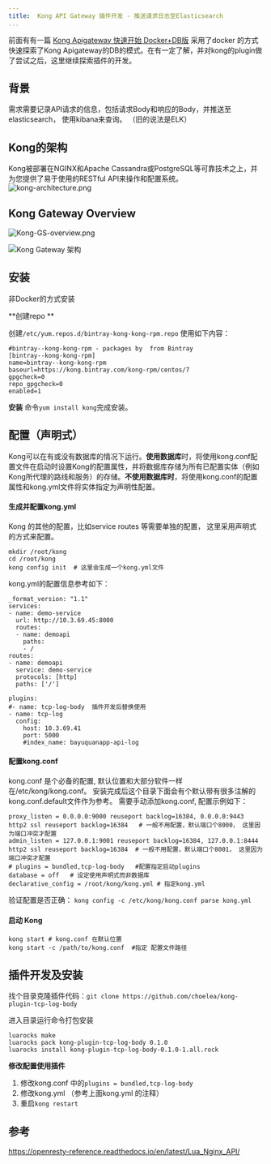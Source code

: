 ```yaml
---
title:  Kong API Gateway 插件开发 - 推送请求日志至Elasticsearch
...
```


前面有有一篇 [Kong Apigateway 快速开始 Docker+DB版](http://tech.icoding.tech/Micro-Services/kong-guickstart) 采用了docker 的方式快速探索了Kong Apigateway的DB的模式。在有一定了解，并对kong的plugin做了尝试之后，这里继续探索插件的开发。
## 背景
需求需要记录API请求的信息，包括请求Body和响应的Body，并推送至elasticsearch， 使用kibana来查询。 （旧的说法是ELK）
## Kong的架构
Kong被部署在NGINX和Apache Cassandra或PostgreSQL等可靠技术之上，并为您提供了易于使用的RESTful API来操作和配置系统。
![kong-architecture.png](http://tech.icoding.tech/Micro-Services/kong-architecture.png)

## Kong Gateway Overview
![Kong-GS-overview.png](http://tech.icoding.tech/Micro-Services/Kong-GS-overview.png)

![Kong Gateway 架构](http://tech.icoding.tech/Micro-Services/02_-_Kong_Konnect_Gateway_Fundamentals-v2.065-1.jpg)
## 安装
非Docker的方式安装

**创建repo  **

创建`/etc/yum.repos.d/bintray-kong-kong-rpm.repo` 使用如下内容：
```
#bintray--kong-kong-rpm - packages by  from Bintray
[bintray--kong-kong-rpm]
name=bintray--kong-kong-rpm
baseurl=https://kong.bintray.com/kong-rpm/centos/7
gpgcheck=0
repo_gpgcheck=0
enabled=1
```
**安装** 命令`yum install kong`完成安装。 

 ## 配置（声明式）
 Kong可以在有或没有数据库的情况下运行。**使用数据库**时，将使用kong.conf配置文件在启动时设置Kong的配置属性，并将数据库存储为所有已配置实体（例如Kong所代理的路线和服务）的存储。**不使用数据库时**，将使用kong.conf的配置属性和kong.yml文件将实体指定为声明性配置。


#### 生成并配置kong.yml

Kong 的其他的配置，比如service routes 等需要单独的配置， 这里采用声明式的方式来配置。 
```
mkdir /root/kong
cd /root/kong
kong config init  # 这里会生成一个kong.yml文件
```
kong.yml的配置信息参考如下：
```
_format_version: "1.1"
services:
- name: demo-service
  url: http://10.3.69.45:8000
  routes:
  - name: demoapi
    paths:
    - /
routes:
- name: demoapi
  service: demo-service
  protocols: [http]
  paths: ['/']

plugins:
#- name: tcp-log-body  插件开发后替换使用
- name: tcp-log
  config:
    host: 10.3.69.41
    port: 5000
    #index_name: bayuquanapp-api-log
```
#### 配置kong.conf
kong.conf 是个必备的配置,  默认位置和大部分软件一样在/etc/kong/kong.conf。 安装完成后这个目录下面会有个默认带有很多注解的kong.conf.default文件作为参考。 需要手动添加kong.conf, 配置示例如下：
```
proxy_listen = 0.0.0.0:9000 reuseport backlog=16384, 0.0.0.0:9443 http2 ssl reuseport backlog=16384   # 一般不用配置，默认端口个8000， 这里因为端口冲突才配置
admin_listen = 127.0.0.1:9001 reuseport backlog=16384, 127.0.0.1:8444 http2 ssl reuseport backlog=16384  # 一般不用配置，默认端口个8001， 这里因为端口冲突才配置
# plugins = bundled,tcp-log-body   #配置指定启动plugins
database = off   # 设定使用声明式而非数据库
declarative_config = /root/kong/kong.yml # 指定kong.yml 
```

验证配置是否正确：  `kong config -c /etc/kong/kong.conf parse kong.yml`

#### 启动 Kong
```
kong start # kong.conf 在默认位置
kong start -c /path/to/kong.conf  #指定 配置文件路径
```


## 插件开发及安装
找个目录克隆插件代码：`git clone https://github.com/choelea/kong-plugin-tcp-log-body`

进入目录运行命令打包安装
```
luarocks make
luarocks pack kong-plugin-tcp-log-body 0.1.0
luarocks install kong-plugin-tcp-log-body-0.1.0-1.all.rock
```

**修改配置使用插件**
1. 修改kong.conf 中的`plugins = bundled,tcp-log-body`
2. 修改kong.yml （参考上面kong.yml  的注释）
3. 重启`kong restart`

## 参考

https://openresty-reference.readthedocs.io/en/latest/Lua_Nginx_API/
